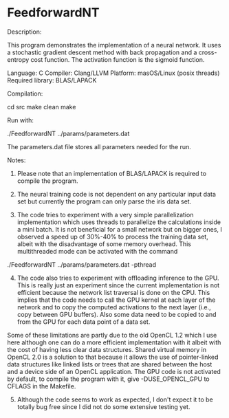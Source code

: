 # FeedforwardNT

Description:

This program demonstrates the implementation of a neural network. It uses a stochastic gradient descent method with back propagation and a cross-entropy cost function. The activation function is the sigmoid function.

Language: C
Compiler: Clang/LLVM
Platform: masOS/Linux (posix threads)
Required library: BLAS/LAPACK

Compilation:

cd src
make clean
make

Run with:

./FeedforwardNT ../params/parameters.dat

The parameters.dat file stores all parameters needed for the run.

Notes:

1) Please note that an implementation of BLAS/LAPACK is required to compile the program.

2) The neural training code is not dependent on any particular input data set but currently the program can only parse the iris data set.

3) The code tries to experiment with a very simple parallelization implementation which uses threads to parallelize the calculations inside a mini batch. It is not beneficial for a small network but on bigger ones, I observed a speed up of 30%-40% to process the training data set, albeit with the disadvantage of some memory overhead. This multithreaded mode can be activated with the command

./FeedforwardNT ../params/parameters.dat -pthread

4) The code also tries to experiment with offloading inference to the GPU. This is really just an experiment since the current implementation is not efficient because the network list traversal is done on the CPU. This implies that the code needs to call the GPU kernel at each layer of the network and to copy the computed activations to the next layer (i.e., copy between GPU buffers). Also some data need to be copied to and from the GPU for each data point of a data set.

Some of these limitations are partly due to the old OpenCL 1.2 which I use here although one can do a more efficient implementation with it albeit with the cost of having less clear data structures. Shared virtual memory in OpenCL 2.0 is a solution to that because it allows the use of pointer-linked data structures like linked lists or trees that are shared between the host and a device side of an OpenCL application. The GPU code is not activated by default, to compile the program with it, give -DUSE_OPENCL_GPU to CFLAGS in the Makefile.

5) Although the code seems to work as expected, I don't expect it to be totally bug free since I did not do some extensive testing yet.
